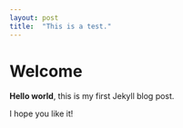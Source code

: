 ```yaml
---
layout: post
title:  "This is a test."
---
```


# Welcome

**Hello world**, this is my first Jekyll blog post.

I hope you like it!
